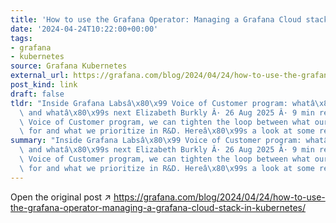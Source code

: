 ```yaml
---
title: 'How to use the Grafana Operator: Managing a Grafana Cloud stack in Kubernetes'
date: '2024-04-24T10:22:00+00:00'
tags:
- grafana
- kubernetes
source: Grafana Kubernetes
external_url: https://grafana.com/blog/2024/04/24/how-to-use-the-grafana-operator-managing-a-grafana-cloud-stack-in-kubernetes/
post_kind: link
draft: false
tldr: "Inside Grafana Labsâ\x80\x99 Voice of Customer program: whatâ\x80\x99s new\
  \ and whatâ\x80\x99s next Elizabeth Burkly Â· 26 Aug 2025 Â· 9 min read With our\
  \ Voice of Customer program, we can tighten the loop between what our users ask\
  \ for and what we prioritize in R&D. Hereâ\x80\x99s a look at some recent."
summary: "Inside Grafana Labsâ\x80\x99 Voice of Customer program: whatâ\x80\x99s new\
  \ and whatâ\x80\x99s next Elizabeth Burkly Â· 26 Aug 2025 Â· 9 min read With our\
  \ Voice of Customer program, we can tighten the loop between what our users ask\
  \ for and what we prioritize in R&D. Hereâ\x80\x99s a look at some recent."
---
```

Open the original post ↗ https://grafana.com/blog/2024/04/24/how-to-use-the-grafana-operator-managing-a-grafana-cloud-stack-in-kubernetes/

